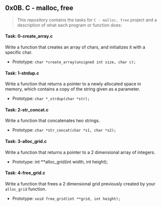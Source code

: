 ## 0x0B. C - malloc, free

> This repository contains the tasks for `C - malloc, free` project and a description of what each program or function does:

#### Task: 0-create_array.c
Write a function that creates an array of chars, and initializes it with a specific char.
* Prototype: `char *create_array(unsigned int size, char c);`

#### Task: 1-strdup.c
Write a function that returns a pointer to a newly allocated space in memory, which contains a copy of the string given as a parameter.
* Prototype: `char *_strdup(char *str);`

#### Task: 2-str_concat.c
Write a function that concatenates two strings.
* Prototype: `char *str_concat(char *s1, char *s2);`

#### Task: 3-alloc_grid.c
Write a function that returns a pointer to a 2 dimensional array of integers.
* Prototype: int **alloc_grid(int width, int height);

#### Task: 4-free_grid.c
Write a function that frees a 2 dimensional grid previously created by your `alloc_grid` function.
* Prototype: `void free_grid(int **grid, int height);`


